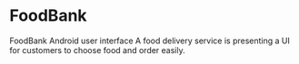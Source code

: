 # FoodBank
FoodBank Android user interface
A food delivery service is presenting a UI for customers to choose food and order easily.
